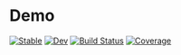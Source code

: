 # Demo

[![Stable](https://img.shields.io/badge/docs-stable-blue.svg)](https://aivodji.github.io/Julia_package_demo/stable)
[![Dev](https://img.shields.io/badge/docs-dev-blue.svg)](https://aivodji.github.io/Julia_package_demo/dev)
[![Build Status](https://github.com/aivodji/Julia_package_demo/workflows/CI/badge.svg)](https://github.com/aivodji/Demo.jl/actions)
[![Coverage](https://codecov.io/gh/aivodji/Julia_package_demo/branch/master/graph/badge.svg)](https://codecov.io/gh/aivodji/Demo.jl)
